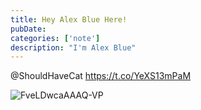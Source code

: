```yaml
---
title: Hey Alex Blue Here!
pubDate: 
categories: ['note']
description: "I'm Alex Blue"
---
```


@ShouldHaveCat https://t.co/YeXS13mPaM

![FveLDwcaAAAQ-VP](./attachments/bafkreibynlkclkmwbojylqsyklwfywj75p5vpjs5kq7j5asztmardyjiia)
